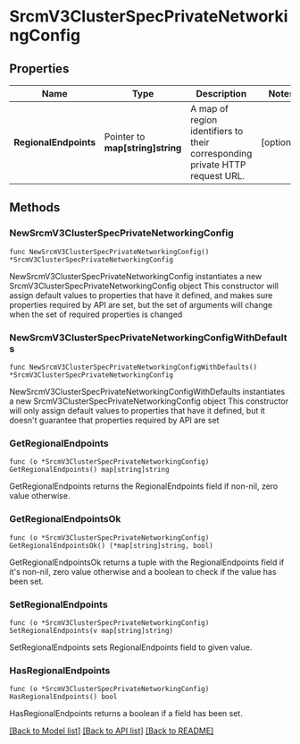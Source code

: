 # SrcmV3ClusterSpecPrivateNetworkingConfig

## Properties

Name | Type | Description | Notes
------------ | ------------- | ------------- | -------------
**RegionalEndpoints** | Pointer to **map[string]string** | A map of region identifiers to their corresponding private HTTP request URL. | [optional] 

## Methods

### NewSrcmV3ClusterSpecPrivateNetworkingConfig

`func NewSrcmV3ClusterSpecPrivateNetworkingConfig() *SrcmV3ClusterSpecPrivateNetworkingConfig`

NewSrcmV3ClusterSpecPrivateNetworkingConfig instantiates a new SrcmV3ClusterSpecPrivateNetworkingConfig object
This constructor will assign default values to properties that have it defined,
and makes sure properties required by API are set, but the set of arguments
will change when the set of required properties is changed

### NewSrcmV3ClusterSpecPrivateNetworkingConfigWithDefaults

`func NewSrcmV3ClusterSpecPrivateNetworkingConfigWithDefaults() *SrcmV3ClusterSpecPrivateNetworkingConfig`

NewSrcmV3ClusterSpecPrivateNetworkingConfigWithDefaults instantiates a new SrcmV3ClusterSpecPrivateNetworkingConfig object
This constructor will only assign default values to properties that have it defined,
but it doesn't guarantee that properties required by API are set

### GetRegionalEndpoints

`func (o *SrcmV3ClusterSpecPrivateNetworkingConfig) GetRegionalEndpoints() map[string]string`

GetRegionalEndpoints returns the RegionalEndpoints field if non-nil, zero value otherwise.

### GetRegionalEndpointsOk

`func (o *SrcmV3ClusterSpecPrivateNetworkingConfig) GetRegionalEndpointsOk() (*map[string]string, bool)`

GetRegionalEndpointsOk returns a tuple with the RegionalEndpoints field if it's non-nil, zero value otherwise
and a boolean to check if the value has been set.

### SetRegionalEndpoints

`func (o *SrcmV3ClusterSpecPrivateNetworkingConfig) SetRegionalEndpoints(v map[string]string)`

SetRegionalEndpoints sets RegionalEndpoints field to given value.

### HasRegionalEndpoints

`func (o *SrcmV3ClusterSpecPrivateNetworkingConfig) HasRegionalEndpoints() bool`

HasRegionalEndpoints returns a boolean if a field has been set.


[[Back to Model list]](../README.md#documentation-for-models) [[Back to API list]](../README.md#documentation-for-api-endpoints) [[Back to README]](../README.md)


